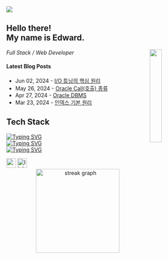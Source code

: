 <div>
  <img src="https://capsule-render.vercel.app/api?type=wave&height=330&color=gradient&customColorList=8&text=Hi,%20I'm%20Edward!&section=header&reversal=false&fontColor=ffffff&descAlign=50" />
</div>

<div>
  <h2>
    <div>Hello there!</div>
    <div>My name is Edward.</div>
  </h2>
  
  <picture>
    <img align="right" width="25%" src="https://i.giphy.com/media/v1.Y2lkPTc5MGI3NjExMm45dnkwcXZvdDc0eWNrZnNqaDJsNmx3eWd4ZHl0eG8wbjhiNG5hcCZlcD12MV9pbnRlcm5hbF9naWZfYnlfaWQmY3Q9Zw/rX0VO4YJcrjqw/giphy.gif" />
  </picture>

  <p><i>Full Stack / Web Developer</i></p>
</div>

<div>
  <h4>Latest Blog Posts</h4>

  - Jun 02, 2024 - [I/O 튜닝의 핵심 원리](https://radical-edward-iv.github.io/2024/06/02/sqlp-core-principles-of-io-tuning.html)
  - May 26, 2024 - [Oracle Call(호출) 종류](https://radical-edward-iv.github.io/2024/05/26/sqlp-oracle-call-type.html)
  - Apr 27, 2024 - [Oracle DBMS](https://radical-edward-iv.github.io/2024/04/27/sqlp-certification-exam-oracle-architecture.html)
  - Mar 23, 2024 - [인덱스 기본 원리](https://radical-edward-iv.github.io/2024/03/23/sqlp-certification-exam-index-basic-principles.html#google_vignette)
</div>

<div>
  <h2>Tech Stack</h2>
  
  [![Typing SVG](https://readme-typing-svg.demolab.com?font=Fira+Code&pause=1000&width=435&lines=Java%2C+Spring%2C+ORM%2C+SQL+Mapper%2C+MSA)](https://git.io/typing-svg)   
  [![Typing SVG](https://readme-typing-svg.demolab.com?font=Fira+Code&pause=1000&width=435&lines=Oracle%2C+DB2%2C+PostgreSQL%2C+MySQL)](https://git.io/typing-svg)   
  [![Typing SVG](https://readme-typing-svg.demolab.com?font=Fira+Code&pause=1000&width=435&lines=JavaScript%2C+JQuery%2C+Ajax)](https://git.io/typing-svg)
</div>

<div>
  <img src="https://img.shields.io/static/v1?message=Gmail&logo=gmail&label=&color=D14836&logoColor=white&labelColor=&style=for-the-badge" height="25" alt="gmail logo"  />
  <img src="https://img.shields.io/static/v1?message=LinkedIn&logo=linkedin&label=&color=0077B5&logoColor=white&labelColor=&style=for-the-badge" height="25" alt="linkedin logo"  />
</div>

<!--<div>
  <img src="https://capsule-render.vercel.app/api?type=venom&height=330&color=gradient&customColorList=8&section=header&reversal=false&fontColor=333333&descAlign=50" />
</div>-->

<div align="center">
  <img src="https://streak-stats.demolab.com?user=Radical-Edward-IV&locale=en&mode=daily&theme=dark&hide_border=false&border_radius=5&order=3" height="220" alt="streak graph"  />
</div>

<br />
<br />
<br />

<!--<div>
  <img src="https://capsule-render.vercel.app/api?type=wave&height=330&color=gradient&customColorList=8&section=footer&reversal=false&fontColor=ffffff&descAlign=50" />
</div>-->
